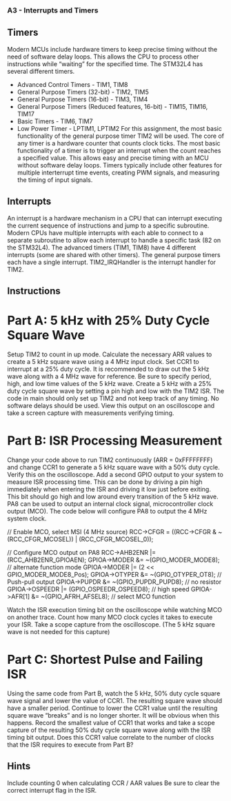 ### A3 - Interrupts and Timers
## Timers
Modern MCUs include hardware timers to keep precise timing without the need of software delay loops. This allows the CPU to process other instructions while “waiting” for the specified time. The STM32L4 has several different timers. 
- Advanced Control Timers - TIM1, TIM8
- General Purpose Timers (32-bit) - TIM2, TIM5
- General Purpose Timers (16-bit) - TIM3, TIM4
- General Purpose Timers (Reduced features, 16-bit) - TIM15, TIM16, TIM17
- Basic Timers - TIM6, TIM7
- Low Power Timer - LPTIM1, LPTIM2
For this assignment, the most basic functionality of the general purpose timer TIM2 will be used. The core of any timer is a hardware counter that counts clock ticks. The most basic functionality of a timer is to trigger an interrupt when the count reaches a specified value. This allows easy and precise timing with an MCU without software delay loops. Timers typically include other features for multiple interterrupt time events, creating PWM signals, and measuring the timing of input signals.  

## Interrupts
An interrupt is a hardware mechanism in a CPU that can interrupt executing the current sequence of instructions and jump to a specific subroutine. Modern CPUs have multiple interrupts with each able to connect to a separate subroutine to allow each interrupt to handle a specific task (82 on the STM32L4). The advanced timers (TIM1, TIM8) have 4 different interrupts (some are shared with other timers). The general purpose timers each have a single interrupt. TIM2_IRQHandler is the interrupt handler for TIM2.  

## Instructions
# Part A: 5 kHz with 25% Duty Cycle Square Wave
Setup TIM2 to count in up mode. Calculate the necessary ARR values to create a 5 kHz square wave using a 4 MHz input clock. Set CCR1 to interrupt at a 25% duty cycle. It is recommended to draw out the 5 kHz wave along with a 4 MHz wave for reference. Be sure to specify period, high, and low time values of the 5 kHz wave.
Create a 5 kHz with a 25% duty cycle square wave by setting a pin high and low with the TIM2 ISR. The code in main should only set up TIM2 and not keep track of any timing. No software delays should be used. 
View this output on an oscilloscope and take a screen capture with measurements verifying timing.
# Part B: ISR Processing Measurement
Change your code above to run TIM2 continuously (ARR = 0xFFFFFFFF) and change CCR1 to generate a 5 kHz square wave with a 50% duty cycle. Verify this on the oscilloscope.
Add a second GPIO output to your system to measure ISR processing time. This can be done by driving a pin high immediately when entering the ISR and driving it low just before exiting. This bit should go high and low around every transition of the 5 kHz wave.
PA8 can be used to output an internal clock signal, microcontroller clock output (MCO). The code below will configure PA8 to output the 4 MHz system clock.

// Enable MCO, select MSI (4 MHz source)
RCC->CFGR = ((RCC->CFGR & ~(RCC_CFGR_MCOSEL)) | (RCC_CFGR_MCOSEL_0));

// Configure MCO output on PA8
RCC->AHB2ENR   |=  (RCC_AHB2ENR_GPIOAEN);
GPIOA->MODER   &= ~(GPIO_MODER_MODE8);		// alternate function mode
GPIOA->MODER   |=  (2 << GPIO_MODER_MODE8_Pos);
GPIOA->OTYPER  &= ~(GPIO_OTYPER_OT8);		// Push-pull output
GPIOA->PUPDR   &= ~(GPIO_PUPDR_PUPD8);		// no resistor
GPIOA->OSPEEDR |=  (GPIO_OSPEEDR_OSPEED8);		// high speed
GPIOA->AFR[1]  &= ~(GPIO_AFRH_AFSEL8);		// select MCO function

Watch the ISR execution timing bit on the oscilloscope while watching MCO on another trace. Count how many MCO clock cycles it takes to execute your ISR. Take a scope capture from the oscilloscope. (The 5 kHz square wave is not needed for this capture)
# Part C: Shortest Pulse and Failing ISR
Using the same code from Part B, watch the 5 kHz, 50% duty cycle square wave signal and lower the value of CCR1. The resulting square wave should have a smaller period. Continue to lower the CCR1 value until the resulting square wave “breaks” and is no longer shorter. It will be obvious when this happens. Record the smallest value of CCR1 that works and take a scope capture of the resulting 50% duty cycle square wave along with the ISR timing bit output. Does this CCR1 value correlate to the number of clocks that the ISR requires to execute from Part B?

## Hints
Include counting 0 when calculating CCR / AAR values
Be sure to clear the correct interrupt flag in the ISR.
